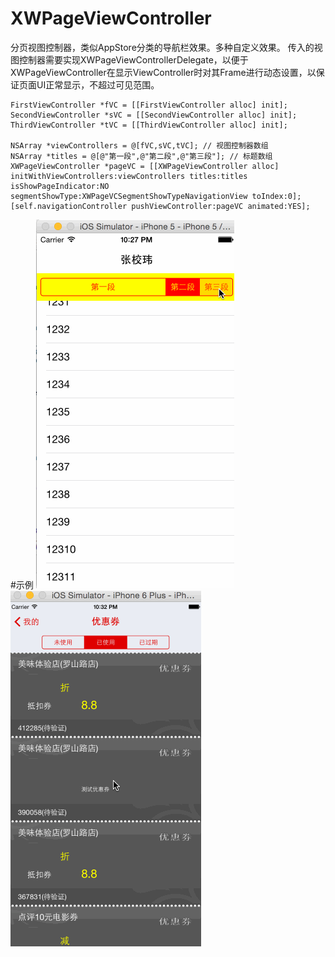# XWPageViewController
分页视图控制器，类似AppStore分类的导航栏效果。多种自定义效果。
传入的视图控制器需要实现XWPageViewControllerDelegate，以便于XWPageViewController在显示ViewController时对其Frame进行动态设置，以保证页面UI正常显示，不超过可见范围。

```
FirstViewController *fVC = [[FirstViewController alloc] init];
SecondViewController *sVC = [[SecondViewController alloc] init];
ThirdViewController *tVC = [[ThirdViewController alloc] init];

NSArray *viewControllers = @[fVC,sVC,tVC]; // 视图控制器数组
NSArray *titles = @[@"第一段",@"第二段",@"第三段"]; // 标题数组
XWPageViewController *pageVC = [[XWPageViewController alloc] initWithViewControllers:viewControllers titles:titles isShowPageIndicator:NO segmentShowType:XWPageVCSegmentShowTypeNavigationView toIndex:0];
[self.navigationController pushViewController:pageVC animated:YES];
```

#示例
![示例1](https://github.com/shnuzxw/XWPageViewController/blob/master/XWPageViewController1.gif)
![示例2](https://github.com/shnuzxw/XWPageViewController/blob/master/XWPageViewController2.gif)


